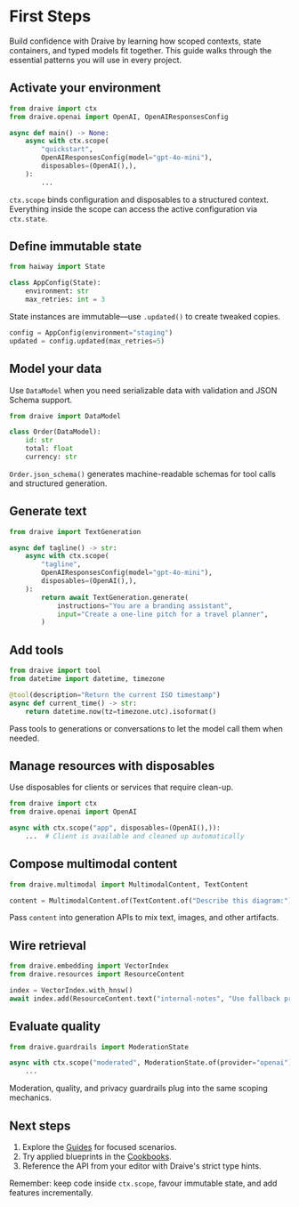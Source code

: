 # First Steps

Build confidence with Draive by learning how scoped contexts, state containers, and typed models fit together. This guide walks through the essential patterns you will use in every project.

## Activate your environment

```python
from draive import ctx
from draive.openai import OpenAI, OpenAIResponsesConfig

async def main() -> None:
    async with ctx.scope(
        "quickstart",
        OpenAIResponsesConfig(model="gpt-4o-mini"),
        disposables=(OpenAI(),),
    ):
        ...
```

`ctx.scope` binds configuration and disposables to a structured context. Everything inside the scope can access the active configuration via `ctx.state`.

## Define immutable state

```python
from haiway import State

class AppConfig(State):
    environment: str
    max_retries: int = 3
```

State instances are immutable—use `.updated()` to create tweaked copies.

```python
config = AppConfig(environment="staging")
updated = config.updated(max_retries=5)
```

## Model your data

Use `DataModel` when you need serializable data with validation and JSON Schema support.

```python
from draive import DataModel

class Order(DataModel):
    id: str
    total: float
    currency: str
```

`Order.json_schema()` generates machine-readable schemas for tool calls and structured generation.

## Generate text

```python
from draive import TextGeneration

async def tagline() -> str:
    async with ctx.scope(
        "tagline",
        OpenAIResponsesConfig(model="gpt-4o-mini"),
        disposables=(OpenAI(),),
    ):
        return await TextGeneration.generate(
            instructions="You are a branding assistant",
            input="Create a one-line pitch for a travel planner",
        )
```

## Add tools

```python
from draive import tool
from datetime import datetime, timezone

@tool(description="Return the current ISO timestamp")
async def current_time() -> str:
    return datetime.now(tz=timezone.utc).isoformat()
```

Pass tools to generations or conversations to let the model call them when needed.

## Manage resources with disposables

Use disposables for clients or services that require clean-up.

```python
from draive import ctx
from draive.openai import OpenAI

async with ctx.scope("app", disposables=(OpenAI(),)):
    ...  # Client is available and cleaned up automatically
```

## Compose multimodal content

```python
from draive.multimodal import MultimodalContent, TextContent

content = MultimodalContent.of(TextContent.of("Describe this diagram:"))
```

Pass `content` into generation APIs to mix text, images, and other artifacts.

## Wire retrieval

```python
from draive.embedding import VectorIndex
from draive.resources import ResourceContent

index = VectorIndex.with_hnsw()
await index.add(ResourceContent.text("internal-notes", "Use fallback provider after 3 retries."))
```

## Evaluate quality

```python
from draive.guardrails import ModerationState

async with ctx.scope("moderated", ModerationState.of(provider="openai")):
    ...
```

Moderation, quality, and privacy guardrails plug into the same scoping mechanics.

## Next steps

1. Explore the [Guides](../guides/BasicUsage.md) for focused scenarios.
2. Try applied blueprints in the [Cookbooks](../cookbooks/BasicRAG.md).
3. Reference the API from your editor with Draive's strict type hints.

Remember: keep code inside `ctx.scope`, favour immutable state, and add features incrementally.
